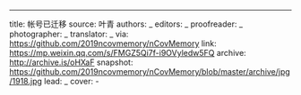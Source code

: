 -------------
title: 帐号已迁移
source: 叶青
authors: _
editors: _
proofreader: _
photographer: _
translator: _
via: https://github.com/2019ncovmemory/nCovMemory
link: https://mp.weixin.qq.com/s/FMGZ5Qi7f-i9OVyledw5FQ
archive: http://archive.is/oHXaF
snapshot: https://github.com/2019ncovmemory/nCovMemory/blob/master/archive/jpg/1918.jpg
lead: _
cover: -

